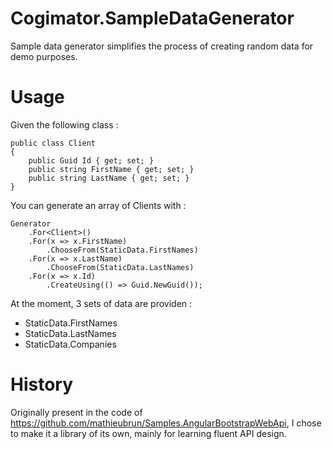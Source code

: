 Cogimator.SampleDataGenerator
=============================

Sample data generator simplifies the process of creating random data for demo purposes.

Usage
=====

Given the following class :

    public class Client
    {
        public Guid Id { get; set; }
        public string FirstName { get; set; }
        public string LastName { get; set; }
    }

You can generate an array of Clients with :

    Generator
        .For<Client>()
        .For(x => x.FirstName)
            .ChooseFrom(StaticData.FirstNames)
        .For(x => x.LastName)
            .ChooseFrom(StaticData.LastNames)
        .For(x => x.Id)
            .CreateUsing(() => Guid.NewGuid());

At the moment, 3 sets of data are providen :
- StaticData.FirstNames
- StaticData.LastNames
- StaticData.Companies

History
=======

Originally present in the code of https://github.com/mathieubrun/Samples.AngularBootstrapWebApi, I chose to make it a library of its own, mainly for learning fluent API design.
